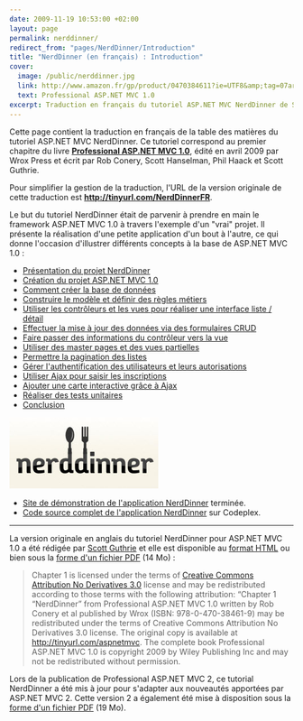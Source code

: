 ```yaml
---
date: 2009-11-19 10:53:00 +02:00
layout: page
permalink: nerddinner/
redirect_from: "pages/NerdDinner/Introduction"
title: "NerdDinner (en français) : Introduction"
cover:
  image: /public/nerddinner.jpg
  link: http://www.amazon.fr/gp/product/0470384611?ie=UTF8&amp;tag=07arde-21&amp;linkCode=as2&amp;camp=1642&amp;creative=19458&amp;creativeASIN=0470384611
  text: Professional ASP.NET MVC 1.0
excerpt: Traduction en français du tutoriel ASP.NET MVC NerdDinner de Scott Guthrie, publiée dans le livre "Professional ASP.NET MVC 1.0".
---
```


Cette page contient la traduction en français de la table des matières du
tutoriel ASP.NET MVC NerdDinner. Ce tutoriel correspond au premier chapitre du
livre **[
Professional ASP.NET MVC 1.0](http://www.amazon.fr/gp/product/0470384611?ie=UTF8&amp;tag=07arde-21&amp;linkCode=as2&amp;camp=1642&amp;creative=19458&amp;creativeASIN=0470384611)**, édité en avril 2009 par Wrox Press
et écrit par Rob Conery, Scott Hanselman, Phil Haack et Scott Guthrie.

Pour simplifier la gestion de la traduction, l'URL de la version originale
de cette traduction est **<http://tinyurl.com/NerdDinnerFR>**.

Le but du tutoriel NerdDinner était de parvenir à prendre en main le
framework ASP.NET MVC 1.0 à travers l'exemple d'un "vrai" projet. Il présente
la réalisation d'une petite application d'un bout à l'autre, ce qui donne
l'occasion d'illustrer différents concepts à la base de ASP.NET MVC
1.0 :

* [Présentation du projet NerdDinner](/nerddinner/presentation-tutoriel/)
* [Création du projet ASP.NET MVC 1.0](/nerddinner/file-new-project/)
* [Comment créer la base de données](/nerddinner/creation-base-donnees/)
* [Construire le modèle et définir des règles métiers](/nerddinner/construire-modele/)
* [Utiliser les contrôleurs et les vues pour réaliser une interface liste / détail](/nerddinner/controleurs-vues/)
* [Effectuer la mise à jour des données via des formulaires CRUD](/nerddinner/formulaires-crud/)
* [Faire passer des informations du contrôleur vers la vue](/nerddinner/viewdata-viewmodel/)
* [Utiliser des master pages et des vues partielles](/nerddinner/master-page-vues-partielles/)
* [Permettre la pagination des listes](/nerddinner/gerer-pagination/)
* [Gérer l'authentification des utilisateurs et leurs autorisations](/nerddinner/authentification-autorisation/)
* [Utiliser Ajax pour saisir les inscriptions](/nerddinner/utiliser-ajax/)
* [Ajouter une carte interactive grâce à Ajax](/nerddinner/ajouter-carte-ajax/)
* [Réaliser des tests unitaires](/nerddinner/realiser-tests-unitaires/)
* [Conclusion](/nerddinner/conclusion/)

![](/public/2009/nerddinner.jpg)

* [Site de démonstration de l'application NerdDinner](http://www.nerddinner.com/) terminée.
* [Code source complet de l'application NerdDinner](http://nerddinner.codeplex.com/) sur Codeplex.

---
La version originale en anglais du tutoriel NerdDinner pour ASP.NET MVC 1.0
a été rédigée par [Scott Guthrie](http://weblogs.asp.net/scottgu/archive/2009/03/10/free-asp-net-mvc-ebook-tutorial.aspx) et elle est disponible au [format
HTML](http://nerddinnerbook.s3.amazonaws.com/Intro.htm) ou bien sous la [forme d'un fichier PDF](http://aspnetmvcbook.s3.amazonaws.com/aspnetmvc-nerdinner_v1.pdf) (14 Mo) :

> Chapter 1 is licensed under the terms of [Creative
> Commons Attribution No Derivatives 3.0](http://creativecommons.org/licenses/by-nd/3.0/us/) license and may be redistributed
> according to those terms with the following attribution: “Chapter 1
> “NerdDinner” from Professional ASP.NET MVC 1.0 written by Rob Conery et al
> published by Wrox (ISBN: 978-0-470-38461-9) may be redistributed under the
> terms of Creative Commons Attribution No Derivatives 3.0 license. The original
> copy is available at <http://tinyurl.com/aspnetmvc>. The complete book Professional ASP.NET
> MVC 1.0 is copyright 2009 by Wiley Publishing Inc and may not be redistributed
> without permission.

Lors de la publication de Professional ASP.NET MVC 2, ce tutorial NerdDinner
a été mis à jour pour s'adapter aux nouveautés apportées par ASP.NET MVC 2.
Cette version 2 a également été mise à disposition sous la [forme d'un fichier PDF](http://content.wrox.com/wroxfiles/aspnetmvc-nerdinner_v2.pdf) (19 Mo).
